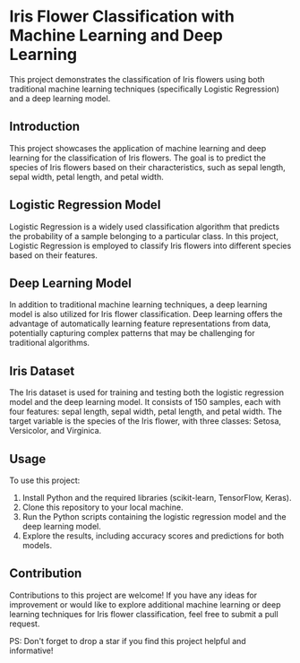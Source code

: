 # Iris Flower Classification with Machine Learning and Deep Learning

This project demonstrates the classification of Iris flowers using both traditional machine learning techniques (specifically Logistic Regression) and a deep learning model.

## Introduction

This project showcases the application of machine learning and deep learning for the classification of Iris flowers. The goal is to predict the species of Iris flowers based on their characteristics, such as sepal length, sepal width, petal length, and petal width.

## Logistic Regression Model

Logistic Regression is a widely used classification algorithm that predicts the probability of a sample belonging to a particular class. In this project, Logistic Regression is employed to classify Iris flowers into different species based on their features.

## Deep Learning Model

In addition to traditional machine learning techniques, a deep learning model is also utilized for Iris flower classification. Deep learning offers the advantage of automatically learning feature representations from data, potentially capturing complex patterns that may be challenging for traditional algorithms.

## Iris Dataset

The Iris dataset is used for training and testing both the logistic regression model and the deep learning model. It consists of 150 samples, each with four features: sepal length, sepal width, petal length, and petal width. The target variable is the species of the Iris flower, with three classes: Setosa, Versicolor, and Virginica.

## Usage

To use this project:
1. Install Python and the required libraries (scikit-learn, TensorFlow, Keras).
2. Clone this repository to your local machine.
3. Run the Python scripts containing the logistic regression model and the deep learning model.
4. Explore the results, including accuracy scores and predictions for both models.

## Contribution

Contributions to this project are welcome! If you have any ideas for improvement or would like to explore additional machine learning or deep learning techniques for Iris flower classification, feel free to submit a pull request.

PS: Don't forget to drop a star if you find this project helpful and informative!
